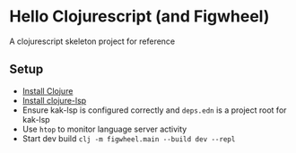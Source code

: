 # Hello Clojurescript (and Figwheel)

A clojurescript skeleton project for reference

## Setup

* [Install Clojure](https://clojure.org/guides/getting_started#_installation_on_linux)
* [Install clojure-lsp](https://github.com/snoe/clojure-lsp#installation)
* Ensure kak-lsp is configured correctly and `deps.edn` is a project root for kak-lsp
* Use `htop` to monitor language server activity
* Start dev build `clj -m figwheel.main --build dev --repl`
